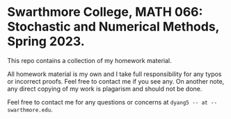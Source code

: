 # Swarthmore College, MATH 066: Stochastic and Numerical Methods, Spring 2023.

This repo contains a collection of my homework material.

All homework material is my own and I take full responsibility for any typos or incorrect proofs. Feel free to contact me if you see any. On another note, any direct copying of my work is plagarism and should not be done. 

Feel free to contact me for any questions or concerns at <code class="language-plaintext highlighter-rouge">dyang5 -- at -- swarthmore.edu</code>.
